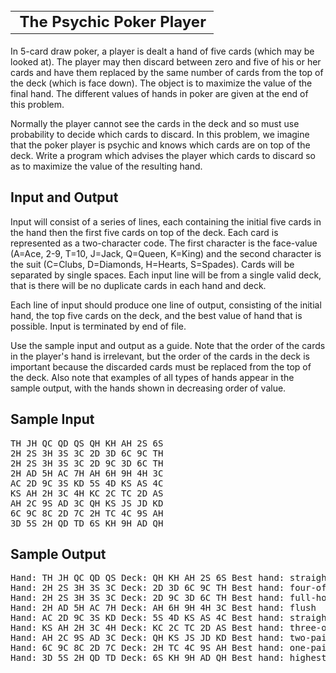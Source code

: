  <H1><BR CLEAR=ALL><CENTER><TABLE><TR><TD><B><FONT SIZE=5>&nbsp;<A NAME="SECTION0001000000000000000000">The Psychic Poker Player</A></FONT>&nbsp;</B></TABLE></CENTER></H1>
<P>
In 5-card draw poker, a player is dealt a hand of five cards (which may be 
looked at).  The player may then discard between zero and five of his or her 
cards and have them replaced by the same number of cards from the top of 
the deck (which is face down).  The object is to maximize the value of the 
final hand.  The different values of hands in poker are given at the end of 
this problem.
<P>
Normally the player cannot see the cards in the deck and so must use 
probability to decide which cards to discard.  In this problem, we imagine 
that the poker player is psychic and knows which cards are on top of the 
deck.  Write a program which advises the player which cards to discard so 
as to maximize the value of the resulting hand.
<P>
<H2><FONT><A NAME="SECTION0001001000000000000000">Input and Output</A></FONT></H2>
<P>
Input will consist of a series of lines, each containing the initial
five cards in the hand then the first five cards on top of the deck.
Each card is represented as a two-character code.  The first character
is the face-value (A=Ace, 2-9, T=10, J=Jack, Q=Queen, K=King) and the
second character is the suit (C=Clubs, D=Diamonds, H=Hearts,
S=Spades).  Cards will be separated by single spaces.  Each input line
will be from a single valid deck, that is there will be no duplicate
cards in each hand and deck.
<P>
Each line of input should produce one line of output, consisting of
the initial hand, the top five cards on the deck, and the best value
of hand that is possible.  Input is terminated by end of file.
<P>
<P>
Use the sample input and output as a guide. Note that the order of the cards in the player's hand is irrelevant, but the 
order of the cards in the deck is important because the discarded cards must 
be replaced from the top of the deck.  Also note that examples of all types 
of hands appear in the sample output, with the hands shown in decreasing 
order of value.
<P>
<H2><FONT><A NAME="SECTION0001002000000000000000">Sample Input</A></FONT></H2>
</P>
<PRE>TH JH QC QD QS QH KH AH 2S 6S
2H 2S 3H 3S 3C 2D 3D 6C 9C TH
2H 2S 3H 3S 3C 2D 9C 3D 6C TH
2H AD 5H AC 7H AH 6H 9H 4H 3C
AC 2D 9C 3S KD 5S 4D KS AS 4C
KS AH 2H 3C 4H KC 2C TC 2D AS
AH 2C 9S AD 3C QH KS JS JD KD
6C 9C 8C 2D 7C 2H TC 4C 9S AH
3D 5S 2H QD TD 6S KH 9H AD QH</PRE>
<P>
<H2><FONT><A NAME="SECTION0001003000000000000000">Sample Output</A></FONT></H2>
</P>
<PRE>Hand: TH JH QC QD QS Deck: QH KH AH 2S 6S Best hand: straight-flush
Hand: 2H 2S 3H 3S 3C Deck: 2D 3D 6C 9C TH Best hand: four-of-a-kind
Hand: 2H 2S 3H 3S 3C Deck: 2D 9C 3D 6C TH Best hand: full-house
Hand: 2H AD 5H AC 7H Deck: AH 6H 9H 4H 3C Best hand: flush
Hand: AC 2D 9C 3S KD Deck: 5S 4D KS AS 4C Best hand: straight
Hand: KS AH 2H 3C 4H Deck: KC 2C TC 2D AS Best hand: three-of-a-kind
Hand: AH 2C 9S AD 3C Deck: QH KS JS JD KD Best hand: two-pairs
Hand: 6C 9C 8C 2D 7C Deck: 2H TC 4C 9S AH Best hand: one-pair
Hand: 3D 5S 2H QD TD Deck: 6S KH 9H AD QH Best hand: highest-card</PRE>
<P>
</BODY>
</HTML>

